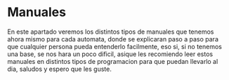 # Manuales
 
En este apartado veremos los distintos tipos de manuales que tenemos ahora mismo para cada automata, donde se explicaran paso a paso para que cualquier persona pueda entenderlo facilmente, eso si, si no tenemos una base, se nos hara un poco dificil, asique les recomiendo leer estos manuales en distintos tipos de programacion para que puedan llevarlo al dia, saludos y espero que les guste.
